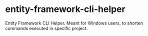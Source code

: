 # entity-framework-cli-helper
Entity Framework CLI Helper. Meant for Windows users, to shorten commands executed in specific project. 
